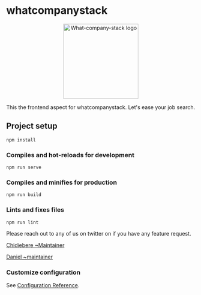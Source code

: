 # whatcompanystack


<p align="center"><a href="https://whatcompanystack.com" target="_blank"><img src="https://res.cloudinary.com/chidiebere/image/upload/c_thumb,w_200,g_face/v1703702998/WCS_1.png" width="200" alt="What-company-stack logo"></a></p>

This the frontend aspect for whatcompanystack. Let's ease your job search. 

## Project setup
```
npm install
```

### Compiles and hot-reloads for development
```
npm run serve
```

### Compiles and minifies for production
```
npm run build
```

### Lints and fixes files
```
npm run lint
```

Please reach out to any of us on twitter on if you have any feature request.

[Chidiebere ~Maintainer ](https://twitter.com/jovial_core) 

[Daniel ~maintainer ](https://twitter.com/danieliheonu) 

### Customize configuration
See [Configuration Reference](https://cli.vuejs.org/config/).
